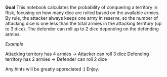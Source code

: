 __Goal__
This notebook calculates the probability of conquering a territory in Risk, focusing on how many dice are rolled based on the available armies. By rule, the attacker always keeps one army in reserve, so the number of attacking dice is one less than the total armies in the attacking territory (up to 3 dice). The defender can roll up to 2 dice depending on the defending armies.

_Example_

Attacking territory has 4 armies → Attacker can roll 3 dice
Defending territory has 2 armies → Defender can roll 2 dice

Any hints will be greatly appreciated :)
Enjoy.